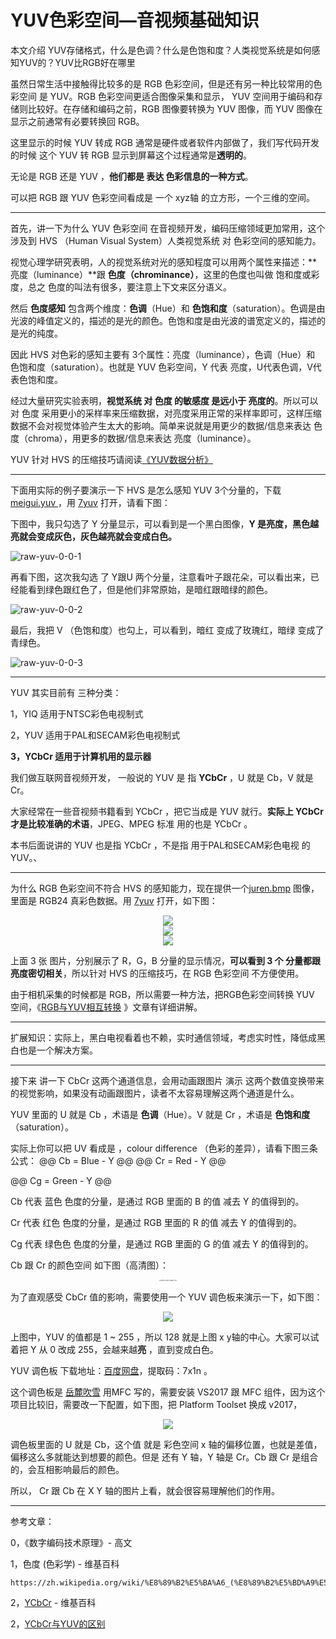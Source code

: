 # YUV色彩空间—音视频基础知识

<div id="meta-description---">本文介绍 YUV存储格式，什么是色调？什么是色饱和度？人类视觉系统是如何感知YUV的？YUV比RGB好在哪里</div>

虽然日常生活中接触得比较多的是 RGB 色彩空间，但是还有另一种比较常用的色彩空间 是 YUV。RGB 色彩空间更适合图像采集和显示， YUV 空间用于编码和存储则比较好。在存储和编码之前，RGB 图像要转换为 YUV 图像，而 YUV 图像在 显示之前通常有必要转换回 RGB。

这里显示的时候 YUV 转成 RGB 通常是硬件或者软件内部做了，我们写代码开发的时候 这个 YUV 转 RGB 显示到屏幕这个过程通常是**透明的**。

无论是 RGB 还是 YUV ，**他们都是 表达 色彩信息的一种方式**。

可以把 RGB 跟 YUV 色彩空间看成是 一个 xyz轴 的立方形，一个三维的空间。

------

首先，讲一下为什么 YUV 色彩空间 在音视频开发，编码压缩领域更加常用，这个涉及到 HVS （Human Visual System）人类视觉系统 对 色彩空间的感知能力。

视觉心理学研究表明，人的视觉系统对光的感知程度可以用两个属性来描述：**亮度（luminance）**跟 **色度（chrominance）**，这里的色度也叫做 饱和度或彩度，总之 色度的叫法有很多，要注意上下文来区分语义。

然后 **色度感知** 包含两个维度：**色调**（Hue）和 **色饱和度**（saturation）。色调是由光波的峰值定义的，描述的是光的颜色。色饱和度是由光波的谱宽定义的，描述的是光的纯度。

因此 HVS 对色彩的感知主要有 3个属性：亮度（luminance），色调（Hue）和 色饱和度（saturation）。也就是 YUV 色彩空间，Y 代表 亮度，U代表色调，V代表色饱和度。

经过大量研究实验表明，**视觉系统 对 色度 的敏感度 是远小于 亮度的**。所以可以对 色度 采用更小的采样率来压缩数据，对亮度采用正常的采样率即可，这样压缩数据不会对视觉体验产生太大的影响。简单来说就是用更少的数据/信息来表达 色度（chroma），用更多的数据/信息来表达 亮度（luminance）。

YUV 针对 HVS 的压缩技巧请阅读[《YUV数据分析》](https://ffmpeg.xianwaizhiyin.net/base-knowledge/raw-yuv-data.html)

------

下面用实际的例子要演示一下 HVS 是怎么感知 YUV 3个分量的，下载 <a href="./raw-yuv/meigui_yuv_444.yuv" target="_blank">meigui.yuv </a>，用 [7yuv](http://datahammer.de/) 打开，请看下图：

下图中，我只勾选了 Y 分量显示，可以看到是一个黑白图像，**Y 是亮度，黑色越亮就会变成灰色，灰色越亮就会变成白色。**

![raw-yuv-0-0-1](.\raw-yuv\raw-yuv-0-0-1.png)

再看下图，这次我勾选 了 Y跟U 两个分量，注意看叶子跟花朵，可以看出来，已经能看到绿色跟红色了，但是他们非常原始，是暗红跟暗绿的颜色。

![raw-yuv-0-0-2](.\raw-yuv\raw-yuv-0-0-2.png)

最后，我把 V （色饱和度）也勾上，可以看到，暗红 变成了玫瑰红，暗绿 变成了 青绿色。

![raw-yuv-0-0-3](.\raw-yuv\raw-yuv-0-0-3.png)

------

YUV 其实目前有 三种分类：

1，YIQ 适用于NTSC彩色电视制式

2，YUV 适用于PAL和SECAM彩色电视制式

**3，YCbCr 适用于计算机用的显示器**

我们做互联网音视频开发， 一般说的 YUV 是 指  **YCbCr** ，U 就是 Cb，V 就是 Cr。

大家经常在一些音视频书籍看到 YCbCr ，把它当成是 YUV 就行。**实际上 YCbCr 才是比较准确的术语**，JPEG、MPEG 标准 用的也是 YCbCr 。

本书后面说讲的 YUV 也是指  YCbCr ，不是指 用于PAL和SECAM彩色电视 的 YUV。、

------

为什么 RGB 色彩空间不符合 HVS 的感知能力，现在提供一个<a href="./raw-yuv/juren.bmp" target="_blank">juren.bmp</a> 图像，里面是 RGB24 真彩色数据。用 [7yuv](http://datahammer.de/) 打开，如下图：

<div align="center">
    <img src="./raw-yuv/raw-yuv-0-1.png">
</div>

<div align="center">
    <img src="./raw-yuv/raw-yuv-0-2.png">
</div>

<div align="center">
    <img src="./raw-yuv/raw-yuv-0-3.png">
</div>


上面 3 张 图片，分别展示了 R，G，B 分量的显示情况，**可以看到 3 个 分量都跟 亮度密切相关**，所以针对 HVS 的压缩技巧，在 RGB 色彩空间 不方便使用。

由于相机采集的时候都是 RGB，所以需要一种方法，把RGB色彩空间转换 YUV 空间，《[RGB与YUV相互转换](/base-knowledge/raw-yuv-to-rgb.html) 》文章有详细讲解。

------

扩展知识：实际上，黑白电视看着也不赖，实时通信领域，考虑实时性，降低成黑白也是一个解决方案。

------

接下来 讲一下 CbCr 这两个通道信息，会用动画跟图片 演示 这两个数值变换带来的视觉影响，如果没有动画跟图片，读者不太容易理解这两个通道是什么。

YUV 里面的 U 就是 Cb ，术语是 **色调**（Hue）。V 就是 Cr ，术语是 **色饱和度**（saturation）。

实际上你可以把 UV 看成是 ，colour difference （色彩的差异），请看下图三条公式：
@@
Cb = Blue - Y
@@
@@
Cr = Red - Y
@@

@@
Cg = Green - Y
@@

Cb 代表 蓝色 色度的分量，是通过 RGB 里面的 B 的值 减去 Y 的值得到的。

Cr 代表 红色 色度的分量，是通过 RGB 里面的 R 的值 减去 Y 的值得到的。

Cg 代表 绿色色 色度的分量，是通过 RGB 里面的 G 的值 减去 Y 的值得到的。

Cb 跟 Cr 的颜色空间 如下图（高清图）：

<div align="center">
    <img  src=".\raw-yuv\YCbCr-CbCr_Scaled_Y50.png" alt="YCbCr-CbCr_Scaled_Y50" style="zoom:15%;" >
</div>

为了直观感受 CbCr 值的影响，需要使用一个 YUV 调色板来演示一下，如下图：

<div align="center">
    <img src="./raw-yuv/raw-yuv-1-3.png">
</div>

上图中，YUV 的值都是 1 ~ 255 ，所以 128 就是上图 x y轴的中心。大家可以试着把 Y 从 0 改成 255，会越来越**亮** ，直到变成白色。

 YUV 调色板 下载地址：[百度网盘](https://pan.baidu.com/s/1tLXTDE1lWixsTNrXyi799Q )，提取码：7x1n 。

这个调色板是 [岳麓吹雪](https://lin-lz.blog.csdn.net/) 用MFC 写的，需要安装 VS2017 跟 MFC 组件，因为这个项目比较旧，需要改一下配置，如下图，把 Platform Toolset 换成 v2017，

<div align="center">
    <img src="./raw-yuv/raw-yuv-1-4.png">
</div>

调色板里面的 U 就是 Cb，这个值 就是 彩色空间 x 轴的偏移位置，也就是差值，偏移这么多就能达到想要的颜色。但是 还有 Y 轴，Y 轴是 Cr。Cb 跟 Cr 是组合的，会互相影响最后的颜色。

所以， Cr 跟 Cb 在 X Y 轴的图片上看，就会很容易理解他们的作用。


------

参考文章：

0，《数字编码技术原理》- 高文

1，色度 (色彩学) - 维基百科

```
https://zh.wikipedia.org/wiki/%E8%89%B2%E5%BA%A6_(%E8%89%B2%E5%BD%A9%E5%AD%A6)
```

2，[YCbCr](https://en.wikipedia.org/wiki/YCbCr) - 维基百科

2，[YCbCr与YUV的区别](https://blog.csdn.net/machh/article/details/51799403)

  
